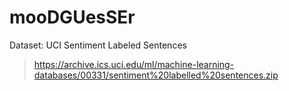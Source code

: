 # mooDGUesSEr

Dataset:  UCI Sentiment Labeled Sentences 
> https://archive.ics.uci.edu/ml/machine-learning-databases/00331/sentiment%20labelled%20sentences.zip
